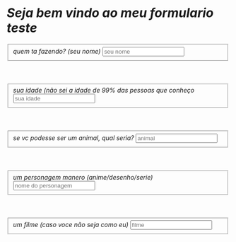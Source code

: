 <html>
<head>
<link rel="stylesheet" href="style.css">
</head>
<body style"background-color: lightblue;">
<h1 style="border-radius: 10px: background-color: red:" ><em>Seja bem vindo ao meu formulario teste</em></h1>

<form>

<fieldset>
<label><em>quem ta fazendo? (seu nome)</em></label>
  <input name="nome_usuario" type="text" placeholder="seu nome">
</fieldset>

<br>
<br>
<br>

<fieldset>
<label><em>sua idade (não sei a idade de 99% das pessoas que conheço</em></label>
  <input name="idade" type="number" placeholder="sua idade">
</fieldset>

<br>
<br>
<br>

<fieldset>
<label><em>se vc podesse ser um animal, qual seria?</em></label>
  <input name="animal" type="text" placeholder="animal">
</fieldset>

<br>
<br>
<br>

<fieldset>
<label><em>um personagem manero (anime/desenho/serie)</em></label>
<input name="personagem" type="text" placeholder="nome do personagem" > 
</fieldset>

<br>
<br>
<br>

<fieldset>
<label><em>um filme (caso voce não seja como eu)</em></label>
<input name="filme" type="text" placeholder="filme">
</fieldset>

























  
</form>



  
</body>
</html>
